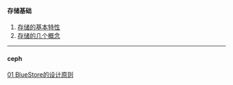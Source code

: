 #### 存储基础
1. [存储的基本特性](2019/存储的两个特性.md)
2. [存储的几个概念](2019/存储的几个概念.md)

----
#### ceph
[01 BlueStore的设计原则](2019/BlueStore的设计原则.md)
